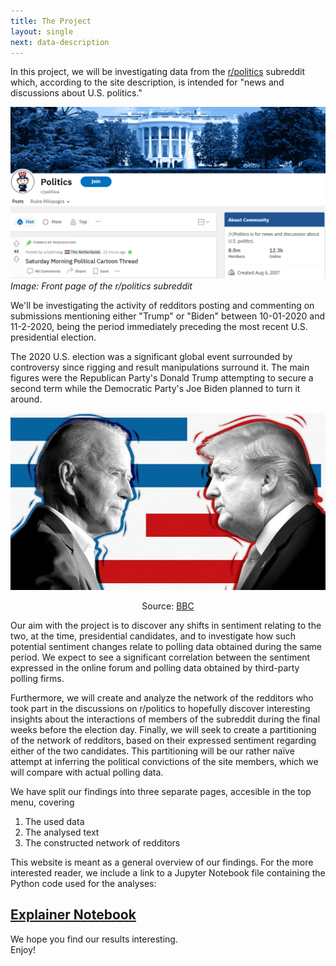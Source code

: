 ```yaml
---
title: The Project
layout: single
next: data-description
---
```


In this project, we will be investigating data from the [r/politics](https://www.reddit.com/r/politics/) subreddit which, according to the site description, is intended for "news and discussions about U.S. politics."

![](/images/r-politics_frontpage.png)
*Image: Front page of the r/politics subreddit*


We'll be investigating the activity of redditors posting and commenting on submissions mentioning either "Trump" or "Biden" between 10-01-2020 and 11-2-2020, being the period immediately preceding the most recent U.S. presidential election. 

The 2020 U.S. election was a significant global event surrounded by controversy since rigging and result manipulations surround it. The main figures were the Republican Party's Donald Trump attempting to secure a second term while the Democratic Party's Joe Biden planned to turn it around. 

![](/images/Trump_vs_Biden.png)

<div align="center">Source: <a href="https://www.bbc.com/pidgin/world-53771761/">BBC </a></div>


Our aim with the project is to discover any shifts in sentiment relating to the two, at the time, presidential candidates, and to investigate how such potential sentiment changes relate to polling data obtained during the same period. We expect to see a significant correlation between the sentiment expressed in the online forum and polling data obtained by third-party polling firms. 

Furthermore, we will create and analyze the network of the redditors who took part in the discussions on r/politics to hopefully discover interesting insights about the interactions of members of the subreddit during the final weeks before the election day. Finally, we will seek to create a partitioning of the network of redditors, based on their expressed sentiment regarding either of the two candidates. This partitioning will be our rather naïve attempt at inferring the political convictions of the site members, which we will compare with actual polling data.

We have split our findings into three separate pages, accesible in the top menu, covering
1. The used data
2. The analysed text 
3. The constructed network of redditors

This website is meant as a general overview of our findings. For the more interested reader, we include a link to a Jupyter Notebook file containing the Python code used for the analyses:
## [Explainer Notebook](Explainer_Notebook_FINAL.html)

We hope you find our results interesting. <br>
Enjoy!

